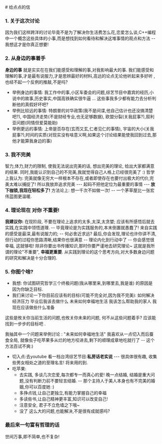 # 给点点的信

### 1. 关于这次讨论
因为我们这样跨洋的讨论毕竟不是为了解决你生活费怎么花,恋爱怎么谈,C++编程中一个概念这些具体的小事,而是想找到如何看待和解决这堆事情的观点和方法 -- 我想这才是你真正想要!

### 2. 从身边的事着手
**身边的事** 就是实实在在我们能感受和理解的事,对我影响最大的事.
我们能感受和理解的事,才是最有说服力,才是思辨最好的材料,高远的论点无论他听起来多好听 ,也经不起一个反例的推敲,不是吗?

* 举例身边的事情: 我工作中的事,小区车委会的问题,综艺节目中嘉宾的经历,小说中的故事,历史事实,中国高铁确实很牛逼 ...  这些事我多少都有能力去分析判断他的真假好坏吧? 
* 举例比较远的事情: 特朗普的对华政策(我不是间谍,他自己估计也还没搞清楚吧?), 中国经济走势(不是财经专业,也无足够数据), 欧盟分裂(关我屁事?),叙利亚问题(同情但爱莫能助)
* 举例更远的事情: 上帝是否存在(玄而又玄,仁者见仁的事情), 宇宙的大小(关我屁事?),时间的实质(对现实没有啥意义啊,如果这个讨论结果能使我回到过去,那他才能算我身边的事)

### 3. 我不完美
智力,体力,财力的限制, 使我无法说出完美的话, 想出完美的理论, 给出大家都满意的结果. 同时,我能认识到自己的不完美,我就觉得自己人格上已经很完美了 :) 
哲学上我认为: 完美就像无穷大一样根本不存在,或者即使存在也要付出极大的代价,完美太难以捕捉了! 所以我放弃追求完美 --- 起码不把他定位为最重要的事情 --- **放下枷锁,我现在轻松多了!**
方法论上: 想一千次不如做一次!   -- 一个茅草屋比一张宏伟蓝图更温暖.

### 4. 理论现在 对你 不重要!
**我建议你:**
   在现阶段, 不要在理论上追求的太多,太深,太贪婪; 
   应该有所感悟后就去实践,在实践中领悟道理. -- 毕竟理论是为实践服务的,本末倒置就愚蠢了! 
   来自实践的感受是最深,最有说服力的; -- 何必舍近求远?
   最后,你会发现,理论也许你讲不清,但行动的过程你思路清晰,结果你也很满意 -- 理论内化到行动中了 -- 你会感觉很幸福, 这就够啦!  除非你要出书传播知识,那时你要严谨地去研究理论~
   这就是我所谓的理论"不重要",  **幸福更重要**. 
   从实践到理论的这个思考方向,对大多数身边问题的研究和解决是十分合理的.

### 5. 你图个啥?
* 我想:
    你试图研究哲学三个终极问题(我从哪里来,到哪里去,我是谁) 的原因是 因为你缺乏目标.
* 我们来讨论一下你目前应该有的目标(可能不完全对,因为我不完美):
    如何解决经济压力
    毕业后我该去做什么
    未来如何幸福地生活
    我该怎么帮助我的家人
    我现在应该做些什么准备

这些是攸关你当前生活的问题,也攸关你未来的问题, 何不从这些问题着手?  应该能找到一步步的目标吧 .

我抽其中一个问题来举例讨论 : "未来如何幸福地生活"
我喜欢从一点切入而后蚕食全局, 就像虫子吃苹果多从烂的地方咬进去,剩下的顺理成章地吃就行了 -- 这个方法百试不爽:)
* 切入点:去youtube 看一档台湾综艺节目:**私房话老实说** --- 很具体很有趣, 收集些男女相处之道的至理名言! 将来用的到.
* 吃苹果:
    * 去实践, 多谈几次恋爱,每次都专一而真心的爱! 晚一点结婚, 结婚是重大问题,没有判断力前不要轻言结婚. -- 那个主持人于美人本身也有不完美的婚姻,你可以百度她 :)
    * 多挣点钱,让自己更独立,有能力掌握自己的幸福
    * 多读些书,让自己精神更丰富,知识可以改变自己!
    * 注意安全, 君子不立危墙之下哦~ 
    * 没了
这么大的问题,也能解决,不是很有成就感吗?

### 最后来一句富有哲理的话
世间万事,即不简单,也不复杂!
